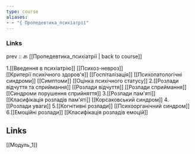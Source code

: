 ```yaml
---
type: course
aliases: 
- - "{ Пропедевтика_психіатрії"
---
```

### Links
prev :: 🔙 [[Пропедевтика_психіатрії | back to course]]

1.[[Введення в психіатрію]]
	[[Психоз-невроз]]  
	[[Критерії психічного здоров'я]]
	[[Госпіталізація]]
	[[Психопатологічні синдроми]]
	[[Симптоми]]
	[[Оцінка психічного статусу]]
2.[[Розлади відчуття та сприймання]]
	[[Розлади відчуття]]
	[[Розлади сприймання]]
	[[Синдроми порушення сприйняття]]
3.[[Розлади пам'яті]]
	[[Класифікація розладів пам'яті]]
	[[Корсаковський синдром]]
4.[[Розлади уваги]]
5.[[Когнітивні розлади]]
	[[Психоорганічний синдром]]
6.[[Емоційні розлади]]
	[[Класифікація розладів емоцій]]


## Links
[[Модуль_1]]